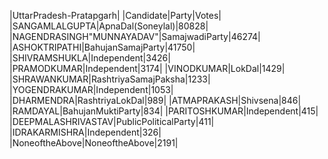  
|UttarPradesh-Pratapgarh|
|Candidate|Party|Votes|
|SANGAMLALGUPTA|ApnaDal(Soneylal)|80828|
|NAGENDRASINGH"MUNNAYADAV"|SamajwadiParty|46274|
|ASHOKTRIPATHI|BahujanSamajParty|41750|
|SHIVRAMSHUKLA|Independent|3426|
|PRAMODKUMAR|Independent|3174|
|VINODKUMAR|LokDal|1429|
|SHRAWANKUMAR|RashtriyaSamajPaksha|1233|
|YOGENDRAKUMAR|Independent|1053|
|DHARMENDRA|RashtriyaLokDal|989|
|ATMAPRAKASH|Shivsena|846|
|RAMDAYAL|BahujanMuktiParty|834|
|PARITOSHKUMAR|Independent|415|
|DEEPMALASHRIVASTAV|PublicPoliticalParty|411|
|IDRAKARMISHRA|Independent|326|
|NoneoftheAbove|NoneoftheAbove|2191|
